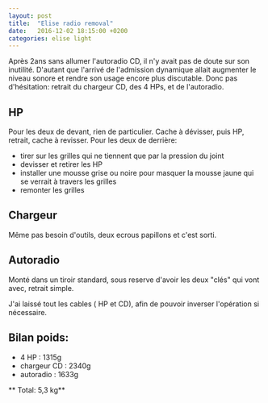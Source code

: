 ```yaml
---
layout: post
title:  "Elise radio removal"
date:   2016-12-02 18:15:00 +0200
categories: elise light 
---
```



Après 2ans sans allumer l'autoradio CD, il n'y avait pas de doute sur son inutilité.
D'autant que l'arrivé de l'admission dynamique allait augmenter le niveau sonore et rendre son usage encore plus discutable.
Donc pas d'hésitation: retrait du chargeur CD, des 4 HPs, et de l'autoradio.

HP
--
Pour les deux de devant, rien de particulier. Cache à dévisser, puis HP, retrait, cache à revisser.
Pour les deux de derrière:

* tirer sur les grilles qui ne tiennent que par la pression du joint
* devisser et retirer les HP
* installer une mousse grise ou noire pour masquer la mousse jaune qui se verrait à travers les grilles
* remonter les grilles

Chargeur
--------
Même pas besoin d'outils, deux ecrous papillons et c'est sorti.

Autoradio
---------
Monté dans un tiroir standard, sous reserve d'avoir les deux "clés" qui vont avec, retrait simple.

J'ai laissé tout les cables ( HP et CD), afin de pouvoir inverser l'opération si nécessaire.

Bilan poids:
------------

* 4 HP : 		1315g
* chargeur CD : 2340g
* autoradio   : 1633g

** Total:          5,3 kg**